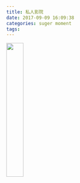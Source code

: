 ```yaml
---
title: 私人影院
date: 2017-09-09 16:09:38
categories: suger moment
tags:
---
```



<img src="https://cloud-pics.oss-cn-shanghai.aliyuncs.com/img/blog/IMG_5627.PNG" width = 30% height = 30% />